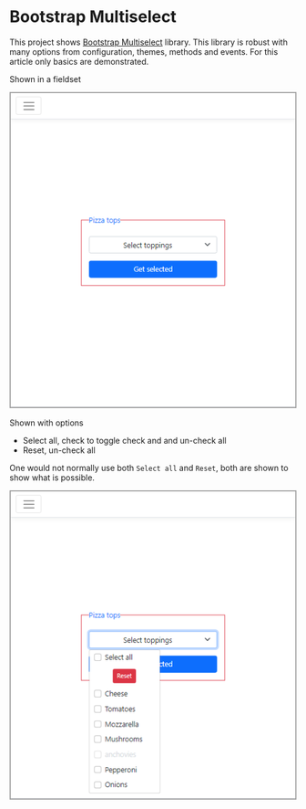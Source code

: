 ﻿# Bootstrap Multiselect

This project shows [Bootstrap Multiselect](https://davidstutz.github.io/bootstrap-multiselect/index.html#getting-started) library. This library is robust with many options from configuration, themes, methods and events. For this article only basics are demonstrated.


Shown in a fieldset

![Figure1](assets/figure1.png)

Shown with options

- Select all, check to toggle check and and un-check all
- Reset, un-check all

One would not normally use both `Select all` and `Reset`, both are shown to show what is possible.

![Figure2](assets/figure2.png)